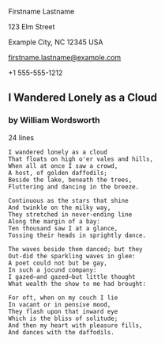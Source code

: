 <!--
Template: poem
-->

<style>
    /*
    @import url("https://toddwarner.io/pub/css/manuscript-css/manuscript-3.0.css");
    */
    @import url("../../manuscript-3.0.css");
</style>

<div id="vpage" class="no-header">
<article id="manuscript" class="short poetry">

<div id="m-contact">

Firstname Lastname

123 Elm Street

Example City, NC 12345 USA

firstname.lastname@example.com

+1 555-555-1212

</div>

<div class="m-header">

# I Wandered Lonely as a Cloud

### by William Wordsworth

<div class="m-facts">

24 lines

</div></div>

<section class="m-poem">

```plaintext
I wandered lonely as a cloud
That floats on high o'er vales and hills,
When all at once I saw a crowd,
A host, of golden daffodils;
Beside the lake, beneath the trees,
Fluttering and dancing in the breeze.
```
```plaintext
Continuous as the stars that shine
And twinkle on the milky way,
They stretched in never-ending line
Along the margin of a bay:
Ten thousand saw I at a glance,
Tossing their heads in sprightly dance.
```
```plaintext
The waves beside them danced; but they
Out-did the sparkling waves in glee:
A poet could not but be gay,
In such a jocund company:
I gazed—and gazed—but little thought
What wealth the show to me had brought:
```
```plaintext
For oft, when on my couch I lie
In vacant or in pensive mood,
They flash upon that inward eye
Which is the bliss of solitude;
And then my heart with pleasure fills,
And dances with the daffodils.
```

</section> <!-- end poem --> 

</article> <!-- manuscript -->
</div> <!-- vpage -->
